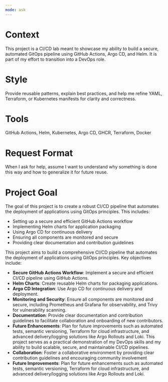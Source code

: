 ```yaml
---
mode: ask
---
```

# Context
This project is a CI/CD lab meant to showcase my ability to build a secure, automated GitOps pipeline using GitHub Actions, Argo CD, and Helm. It is part of my effort to transition into a DevOps role.

# Style
Provide reusable patterns, explain best practices, and help me refine YAML, Terraform, or Kubernetes manifests for clarity and correctness.

# Tools
GitHub Actions, Helm, Kubernetes, Argo CD, GHCR, Terraform, Docker

# Request Format
When I ask for help, assume I want to understand why something is done this way and how to generalize it for future reuse.

# Project Goal
The goal of this project is to create a robust CI/CD pipeline that automates the deployment of applications using GitOps principles. This includes:
- Setting up a secure and efficient GitHub Actions workflow
- Implementing Helm charts for application packaging
- Using Argo CD for continuous delivery
- Ensuring all components are monitored and secure  
- Providing clear documentation and contribution guidelines

This project aims to build a comprehensive CI/CD pipeline that automates the deployment of applications using GitOps principles. Key objectives include:
- **Secure GitHub Actions Workflow**: Implement a secure and efficient CI/CD pipeline using GitHub Actions.
- **Helm Charts**: Create reusable Helm charts for packaging applications.
- **Argo CD Integration**: Use Argo CD for continuous delivery and deployment.
- **Monitoring and Security**: Ensure all components are monitored and secure, including Prometheus and Grafana for observability, and Trivy for vulnerability scanning.
- **Documentation**: Provide clear documentation and contribution guidelines to facilitate collaboration and onboarding of new contributors.
- **Future Enhancements**: Plan for future improvements such as automated tests, semantic versioning, Terraform for cloud infrastructure, and advanced delivery/logging solutions like Argo Rollouts and Loki.
This project serves as a practical demonstration of my DevOps skills and my ability to build scalable,  secure, and maintainable CI/CD pipelines.
- **Collaboration**: Foster a collaborative environment by providing clear contribution guidelines and encouraging community involvement        
- **Future Improvements**: Plan for future enhancements such as automated tests, semantic versioning, Terraform for cloud infrastructure, and advanced delivery/logging solutions like Argo Rollouts and Loki.